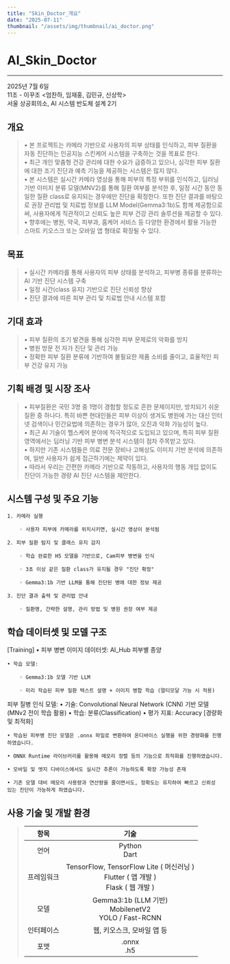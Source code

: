 ```yaml
---
title: "Skin_Doctor_개요"
date: "2025-07-11"
thumbnail: "/assets/img/thumbnail/ai_doctor.png"
---
```


# AI_Skin_Doctor
---

2025년 7월 6일<br/>
11조 - 이꾸조 <엄찬하, 임재홍, 김민규, 신상학><br/>
서울 상공회의소, AI 시스템 반도체 설계 2기


## 개요
>• 본 프로젝트는 카메라 기반으로 사용자의 피부 상태를 인식하고, 피부 질환을 자동 진단하는 인공지능 스킨케어 시스템을 구축하는 것을 목표로 한다.  
>• 최근 개인 맞춤형 건강 관리에 대한 수요가 급증하고 있으나, 심각한 피부 질환에 대한 조기 진단과 예측 기능을 제공하는 시스템은 많지 않다.  
>• 본 시스템은 실시간 카메라 영상을 통해 피부의 특정 부위를 인식하고, 딥러닝 기반 이미지 분류 모델(MNV2)를 통해 질환 여부를 분석한 후, 일정 시간 동안 동일한 질환 class로 유지되는 경우에만 진단을 확정한다.
또한 진단 결과를 바탕으로 권장 관리법 및 치료법 정보를 LLM Model(Gemma3:1b)도 함께 제공함으로써, 사용자에게 직관적이고 신뢰도 높은 피부 건강 관리 솔루션을 제공할 수 있다.  
>• 향후에는 병원, 약국, 피부과, 홈케어 서비스 등 다양한 환경에서 활용 가능한 스마트 키오스크 또는 모바일 앱 형태로 확장될 수 있다.

## 목표
>• 실시간 카메라를 통해 사용자의 피부 상태를 분석하고, 피부병 종류를 분류하는 AI 기반 진단 시스템 구축  
>• 일정 시간(class 유지) 기반으로 진단 신뢰성 향상  
>• 진단 결과에 따른 피부 관리 및 치료법 안내 시스템 포함


## 기대 효과
>• 피부 질환의 조기 발견을 통해 심각한 피부 문제로의 악화를 방지  
>• 병원 방문 전 자가 진단 및 관리 가능  
>• 정확한 피부 질환 분류에 기반하여 불필요한 제품 소비를 줄이고, 효율적인 피부 건강 유지 가능


## 기획 배경 및 시장 조사
>• 피부질환은 국민 3명 중 1명이 경험할 정도로 흔한 문제이지만, 방치되기 쉬운 질환 중 하나다. 특히 바쁜 현대인들은 피부 이상이 생겨도 병원에 가는 대신 인터넷 검색이나 민간요법에 의존하는 경우가 많아, 오진과 악화 가능성이 높다.  
>• 최근 AI 기술이 헬스케어 분야에 적극적으로 도입되고 있으며, 특히 피부 질환 영역에서는 딥러닝 기반 피부 병변 분석 시스템이 점차 주목받고 있다.  
>• 하지만 기존 시스템들은 의료 전문 장비나 고해상도 이미지 기반 분석에 의존하며, 일반 사용자가 쉽게 접근하기에는 제약이 있다.  
>• 따라서 우리는 간편한 카메라 기반으로 작동하고, 사용자의 행동 개입 없이도 진단이 가능한 경량 AI 진단 시스템을 제안한다.

## 시스템 구성 및 주요 기능

    1. 카메라 실행

        ◦ 사용자 피부에 카메라를 위치시키면, 실시간 영상이 분석됨

    2. 피부 질환 탐지 및 클래스 유지 감지

        ◦ 학습 완료한 H5 모델을 기반으로, Cam피부 병변을 인식

        ◦ 3초 이상 같은 질환 class가 유지될 경우 "진단 확정"

        ◦ Gemma3:1b 기반 LLM을 통해 진단된 병에 대한 정보 제공

    3. 진단 결과 출력 및 관리법 안내

        ◦ 질환명, 간략한 설명, 관리 방법 및 병원 권장 여부 제공


## 학습 데이터셋 및 모델 구조
[Training]
    • 피부 병변 이미지 데이터셋: AI_Hub 피부별 종양

    • 학습 모델:

        ◦ Gemma3:1b 모델 기반 LLM

        ◦ 미리 학습된 피부 질환 텍스트 설명 + 이미지 병합 학습 (멀티모달 가능 시 적용)
피부 질병 인식 모델:
    • 기술: Convolutional Neural Network (CNN) 기반 모델 (MNv2 전이 학습 활용)
    • 학습: 분류(Classification) 
    • 평가 지표: Accuracy
[경량화 및 최적화]

    • 학습된 피부병 진단 모델은 .onnx 파일로 변환하여 온디바이스 실행을 위한 경량화를 진행하였습니다.

    • ONNX Runtime 라이브러리를 활용해 메모리 정렬 등의 기능으로 최적화를 진행하였습니다.

    • 모바일 및 엣지 디바이스에서도 실시간 추론이 가능하도록 확장 가능성 존재

    • 기존 모델 대비 메모리 사용량과 연산량을 줄이면서도, 정확도는 유지하여 빠르고 신뢰성 있는 진단이 가능하게 하였습니다.

## 사용 기술 및 개발 환경

>|항목|기술|
>|:---:|:---:|
>|언어|Python<br/>Dart|
>|프레임워크|TensorFlow, TensorFlow Lite ( 머신러닝 )<br/>Flutter ( 앱 개발 )<br/>Flask ( 웹 개발 )|
>|모델|Gemma3:1b (LLM 기반)<br/>MobilenetV2<br/>YOLO / Fast-RCNN|
>|인터페이스|웹, 키오스크, 모바일 앱 등|
>|포맷|.onnx<br/>.h5|
